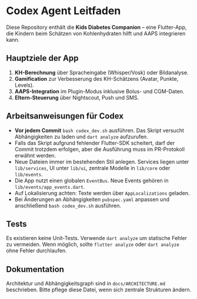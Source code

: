# Codex Agent Leitfaden

Diese Repository enthält die **Kids Diabetes Companion** – eine Flutter-App,
die Kindern beim Schätzen von Kohlenhydraten hilft und AAPS integrieren kann.

## Hauptziele der App
1. **KH-Berechnung** über Spracheingabe (Whisper/Vosk) oder Bildanalyse.
2. **Gamification** zur Verbesserung des KH-Schätzens (Avatar, Punkte, Levels).
3. **AAPS-Integration** im Plugin-Modus inklusive Bolus- und CGM-Daten.
4. **Eltern-Steuerung** über Nightscout, Push und SMS.

## Arbeitsanweisungen für Codex
- **Vor jedem Commit** `bash codex_dev.sh` ausführen. Das Skript versucht
  Abhängigkeiten zu laden und `dart analyze` aufzurufen.
- Falls das Skript aufgrund fehlender Flutter-SDK scheitert, darf der Commit
  trotzdem erfolgen, aber die Ausführung muss im PR-Protokoll erwähnt werden.
- Neue Dateien immer im bestehenden Stil anlegen. Services liegen unter
  `lib/services`, UI unter `lib/ui`, zentrale Modelle in `lib/core` oder
  `lib/events`.
- Die App nutzt einen globalen `EventBus`. Neue Events gehören in
  `lib/events/app_events.dart`.
- Auf Lokalisierung achten: Texte werden über `AppLocalizations` geladen.
- Bei Änderungen an Abhängigkeiten `pubspec.yaml` anpassen und anschließend
  `bash codex_dev.sh` ausführen.

## Tests
Es existieren keine Unit-Tests. Verwende `dart analyze` um statische Fehler zu
vermeiden. Wenn möglich, sollte `flutter analyze` oder `dart analyze` ohne
Fehler durchlaufen.

## Dokumentation
Architektur und Abhängigkeitsgraph sind in `docs/ARCHITECTURE.md` beschrieben.
Bitte pflege diese Datei, wenn sich zentrale Strukturen ändern.
